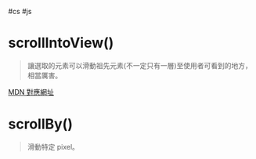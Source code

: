 #cs #js

# scrollIntoView()
> 讓選取的元素可以滑動祖先元素(不一定只有一層)至使用者可看到的地方，相當厲害。

[MDN 對應網址](https://developer.mozilla.org/en-US/docs/Web/API/Element/scrollIntoView)

# scrollBy()
> 滑動特定 pixel。